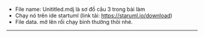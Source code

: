 - File name: Unititled.mdj là sơ đồ câu 3 trong bài làm
- Chạy nó trên ide startuml (link tải: https://staruml.io/download)
- File data. mở lên rồi chạy bình thường thôi nhé.
-----
